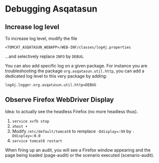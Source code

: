 # Debugging Asqatasun

## Increase log level

To increase log level, modify the file

```
<TOMCAT_ASQATASUN_WEBAPP>/WEB-INF/classes/log4j.properties
```

...and selectively replace `INFO` by `DEBUG`.

You can also add specific log on a given package. For instance you are troubleshooting
the package `org.asqatasun.util.http`, you can add a dedicated log level to this very
package by adding:

```
log4j.logger.org.asqatasun.util.http=DEBUG
```

## Observe Firefox WebDriver Display

Idea: to actually see the headless Firefox (no more headless thus).

1. `service xvfb stop`
1. `xhost +`
1. Modify `/etc/default/tomcat8` to remplace `-Ddisplay=:99` by `-Ddisplay=:0.0`
1. `service tomcat8 restart`

When firing up an audit, you will see a Firefox window appearing and the page being loaded
(page-audit) or the scenario executed (scenario-audit).
